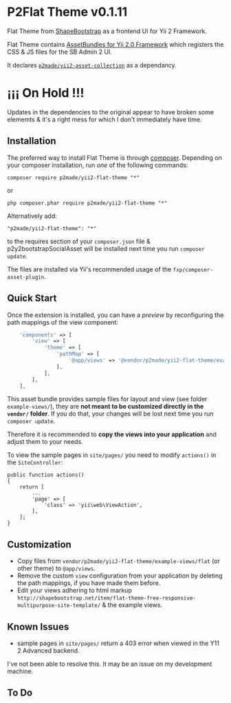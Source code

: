 P2Flat Theme v0.1.11
============

Flat Theme from [ShapeBootstrap](http://shapebootstrap.net) as a frontend UI for Yii 2 Framework.

Flat Theme contains [AssetBundles for Yii 2.0 Framework](http://www.yiiframework.com/doc-2.0/guide-structure-assets.html)
which registers the CSS & JS files for the SB Admin 2 UI.

It declares [`p2made/yii2-asset-collection`](https://github.com/p2made/yii2-asset-collection) as a dependancy.

¡¡¡ On Hold !!!
===============
Updates in the dependencies to the original appear to have broken some elememts & it's a right mess for which I don't immediately have time.

Installation
------------

The preferred way to install Flat Theme is through [composer](http://getcomposer.org/download/).
Depending on your composer installation, run *one* of the following commands:

```
composer require p2made/yii2-flat-theme "*"
```

or

```
php composer.phar require p2made/yii2-flat-theme "*"
```

Alternatively add:

```
"p2made/yii2-flat-theme": "*"
```

to the requires section of your `composer.json` file & p2y2bootstrapSocialAsset will be installed next time you run `composer update`.

The files are installed via Yii's recommended usage of the `fxp/composer-asset-plugin`.

Quick Start
-----------

Once the extension is installed, you can have a *preview* by reconfiguring the path mappings of the view component:

```php
	'components' => [
		'view' => [
			'theme' => [
				'pathMap' => [
					'@app/views' => '@vendor/p2made/yii2-flat-theme/example-views/flat'
				],
			],
		],
	],
```

This asset bundle provides sample files for layout and view (see folder `example-views/`), they are **not meant to be customized directly in the `vendor/` folder**. If you do that, your changes will be lost next time you run `composer update`.

Therefore it is recommended to **copy the views into your application** and adjust them to your needs.

To view the sample pages in `site/pages/` you need to modify `actions()` in the `SiteController`:

	public function actions()
	{
		return [
			...
			'page' => [
				'class' => 'yii\web\ViewAction',
			],
		];
	}

Customization
-------------

- Copy files from `vendor/p2made/yii2-flat-theme/example-views/flat` (or other theme) to `@app/views`.
- Remove the custom `view` configuration from your application by deleting the path mappings, if you have made them before.
- Edit your views adhering to html markup `http://shapebootstrap.net/item/flat-theme-free-responsive-multipurpose-site-template/` & the example views.

Known Issues
------------

- sample pages in `site/pages/` return a 403 error when viewed in the Y11 2 Advanced backend.

I've not been able to resolve this. It may be an issue on my development machine.

To Do
-----



